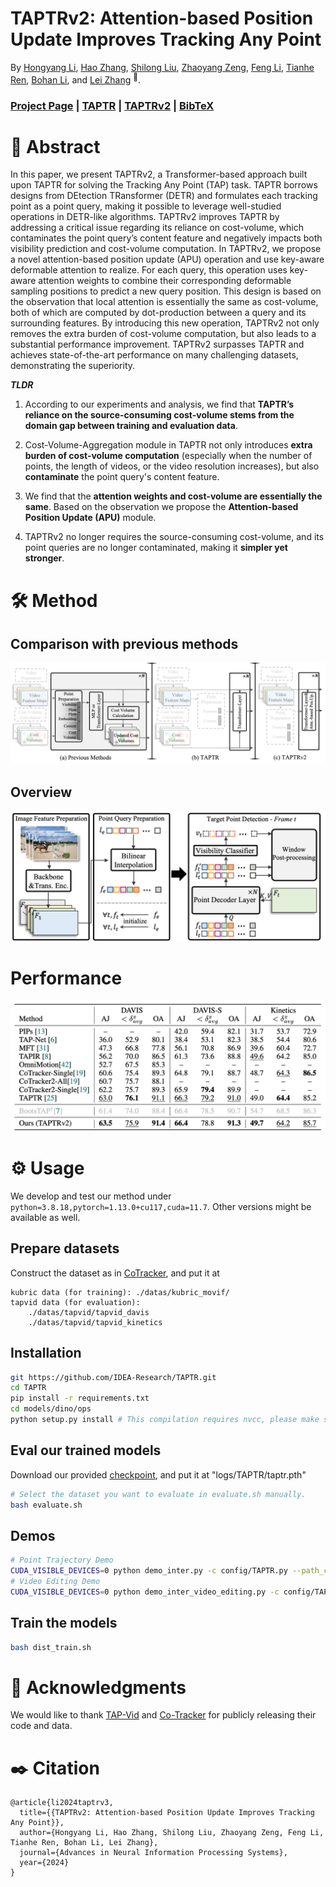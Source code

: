 # TAPTRv2: Attention-based Position Update Improves Tracking Any Point

By [Hongyang Li](https://scholar.google.com.hk/citations?view_op=list_works&hl=zh-CN&user=zdgHNmkAAAAJ&gmla=AMpAcmTJNHoetv6zgfzZkIRcYsFr0UkGGDyl5tAp5etuBqhz3lzYZCQrVDot02xVQ1XTbnMS1fPdAfe0-2--aTXOtewokjyShNLOQQyyhtkolwaz0hvENZpi-pJ-Wg), [Hao Zhang](https://scholar.google.com/citations?user=B8hPxMQAAAAJ&hl=zh-CN), [Shilong Liu](https://scholar.google.com/citations?hl=zh-CN&user=nkSVY3MAAAAJ), [Zhaoyang Zeng](https://scholar.google.com.hk/citations?user=U_cvvUwAAAAJ&hl=zh-CN&oi=sra), [Feng Li](https://scholar.google.com.hk/citations?user=ybRe9GcAAAAJ&hl=zh-CN&oi=sra), [Tianhe Ren](https://scholar.google.com.hk/citations?user=cW4ILs0AAAAJ&hl=zh-CN&oi=sra), [Bohan Li](https://scholar.google.com.hk/citations?hl=zh-CN&user=V-YdQiAAAAAJ), and [Lei Zhang](https://scholar.google.com/citations?hl=zh-CN&user=fIlGZToAAAAJ) <sup>:email:</sup>.

### [Project Page](https://taptr.github.io) | [TAPTR](https://arxiv.org/abs/2403.13042) | [TAPTRv2](https://arxiv.org/abs/2403.13042) | [BibTeX](#citing-taptr)

# :scroll: Abstract
In this paper, we present TAPTRv2, a Transformer-based approach built upon TAPTR for solving the Tracking Any Point (TAP) task. TAPTR borrows designs from DEtection TRansformer (DETR) and formulates each tracking point as a point query, making it possible to leverage well-studied operations in DETR-like algorithms. TAPTRv2 improves TAPTR by addressing a critical issue regarding its reliance on cost-volume, which contaminates the point query’s content feature and negatively impacts both visibility prediction and cost-volume computation. In TAPTRv2, we propose a novel attention-based position update (APU) operation and use key-aware deformable attention to realize. For each query, this operation uses key-aware attention weights to combine their corresponding deformable sampling positions to predict a new query position. This design is based on the observation that local attention is essentially the same as cost-volume, both of which are computed by dot-production between a query and its surrounding features. By introducing this new operation, TAPTRv2 not only removes the extra burden of cost-volume computation, but also leads to a substantial performance improvement. TAPTRv2 surpasses TAPTR and achieves state-of-the-art performance on many challenging datasets, demonstrating the superiority.

___TLDR___

1) According to our experiments and analysis, we find that __TAPTR’s reliance on the source-consuming cost-volume stems from the domain gap between training and evaluation data__.

2) Cost-Volume-Aggregation module in TAPTR not only introduces __extra burden of cost-volume computation__ (especially when the number of points, the length of videos, or the video resolution increases), but also __contaminate__ the point query's content feature. 

3) We find that the __attention weights and cost-volume are essentially the same__. Based on the observation we propose the __Attention-based Position Update (APU)__ module. 

4) TAPTRv2 no longer requires the source-consuming cost-volume, and its point queries are no longer contaminated, making it __simpler yet stronger__.


# :hammer_and_wrench: Method
## Comparison with previous methods
<img src="assets/comparison.png">


## Overview
<img src="assets/overview.png">


# Performance
<img src="assets/performance.png">

# :gear: Usage 
We develop and test our method under ```python=3.8.18,pytorch=1.13.0+cu117,cuda=11.7```. Other versions might be available as well.

## Prepare datasets
Construct the dataset as in [CoTracker](https://github.com/facebookresearch/co-tracker), and put it at 
```
kubric data (for training): ./datas/kubric_movif/
tapvid data (for evaluation): 
    ./datas/tapvid/tapvid_davis
    ./datas/tapvid/tapvid_kinetics
```

## Installation
```sh
git https://github.com/IDEA-Research/TAPTR.git
cd TAPTR
pip install -r requirements.txt
cd models/dino/ops
python setup.py install # This compilation requires nvcc, please make sure you have installed CUDA correctly. CUDA11.7 is tested.
```

## Eval our trained models
Download our provided [checkpoint](https://drive.google.com/file/d/1sb4BXpCsYe6au_2a1M77tapdkodh48Rm/view?usp=share_link), and put it at "logs/TAPTR/taptr.pth"
```sh
# Select the dataset you want to evaluate in evaluate.sh manually. 
bash evaluate.sh
```

## Demos
```sh
# Point Trajectory Demo
CUDA_VISIBLE_DEVICES=0 python demo_inter.py -c config/TAPTR.py --path_ckpt logs/TAPTR/taptr.pth
# Video Editing Demo
CUDA_VISIBLE_DEVICES=0 python demo_inter_video_editing.py -c config/TAPTR.py --path_ckpt logs/TAPTR/taptr.pth
```

## Train the models
```sh
bash dist_train.sh
```

# :herb: Acknowledgments
We would like to thank [TAP-Vid](https://github.com/google-deepmind/tapnet) and [Co-Tracker](https://github.com/facebookresearch/co-tracker) for publicly releasing their code and data. 

# :black_nib: Citation

```
@article{li2024taptrv3,
  title={{TAPTRv2: Attention-based Position Update Improves Tracking Any Point}},
  author={Hongyang Li, Hao Zhang, Shilong Liu, Zhaoyang Zeng, Feng Li, Tianhe Ren, Bohan Li, Lei Zhang},
  journal={Advances in Neural Information Processing Systems},
  year={2024}
}
```
